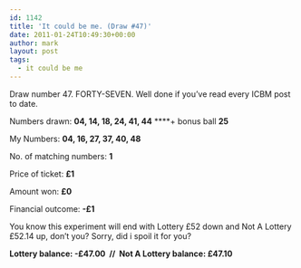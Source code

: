 ```yaml
---
id: 1142
title: 'It could be me. (Draw #47)'
date: 2011-01-24T10:49:30+00:00
author: mark
layout: post
tags:
  - it could be me
---
```

Draw number 47. FORTY-SEVEN. Well done if you&#8217;ve read every ICBM post to date.

Numbers drawn: **04, 14, 18, 24, 41, 44** ****+ bonus ball **25**

My Numbers: **04, 16, 27, 37, 40, 48**

No. of matching numbers: **1**

Price of ticket: **£1**

Amount won: **£0**

Financial outcome: **-£1**

You know this experiment will end with Lottery £52 down and Not A Lottery £52.14 up, don&#8217;t you? Sorry, did i spoil it for you?

**Lottery balance: -£47.00  //  Not A Lottery balance: £47.10**